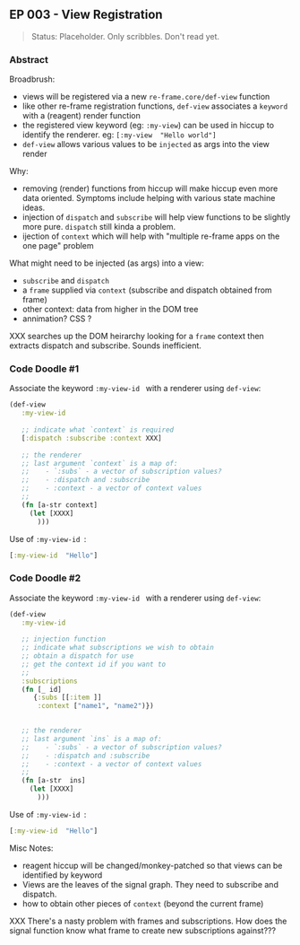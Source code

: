 ## EP 003 - View Registration

> Status: Placeholder. Only scribbles. Don't read yet. 


### Abstract 

Broadbrush:
   - views will be registered via a new `re-frame.core/def-view` function
   - like other re-frame registration functions, `def-view` associates a `keyword` with a (reagent) render function
   - the registered view keyword (eg: `:my-view`) can be used in hiccup to identify the renderer. eg:  `[:my-view  "Hello world"]`
   - `def-view` allows various values to be `injected` as args into the view render
   
Why:
  - removing (render) functions from hiccup will make hiccup even more data oriented. Symptoms include helping with various state machine ideas.
  - injection of `dispatch` and `subscribe` will help view functions to be slightly more pure. `dispatch` still kinda a problem. 
  - ijection of `context` which will help with "multiple re-frame apps on the one page" problem 
   
What might need to be injected (as args) into a view:  

  - `subscribe` and `dispatch` 
  - a `frame` supplied via `context`  (subscribe and dispatch obtained from frame)
  - other context: data from higher in the DOM tree
  - annimation?  CSS  ?

XXX searches up the DOM heirarchy looking for a `frame` context then extracts dispatch and subscribe.  Sounds inefficient. 

### Code Doodle #1

Associate the keyword `:my-view-id ` with a renderer using `def-view`:
```clj
(def-view 
   :my-view-id 
   
   ;; indicate what `context` is required
   [:dispatch :subscribe :context XXX] 
          
   ;; the renderer
   ;; last argument `context` is a map of:
   ;;    - `:subs` - a vector of subscription values? 
   ;;    - :dispatch and :subscribe 
   ;;    - :context - a vector of context values
   ;; 
   (fn [a-str context]
     (let [XXXX] 
       )))
```

Use of `:my-view-id `:
```clj
[:my-view-id  "Hello"] 
```

### Code Doodle #2

Associate the keyword `:my-view-id ` with a renderer using `def-view`:
```clj
(def-view 
   :my-view-id 
   
   ;; injection function
   ;; indicate what subscriptions we wish to obtain 
   ;; obtain a dispatch for use 
   ;; get the context id if you want to 
   ;; 
   :subscriptions 
   (fn [_ id]
      {:subs [[:item ]] 
       :context ["name1", "name2")})

       
   ;; the renderer
   ;; last argument `ins` is a map of:
   ;;    - `:subs` - a vector of subscription values? 
   ;;    - :dispatch and :subscribe 
   ;;    - :context - a vector of context values
   ;; 
   (fn [a-str  ins]
     (let [XXXX] 
       )))
```

Use of `:my-view-id `:
```clj
[:my-view-id  "Hello"] 
```


Misc Notes:
   
   - reagent hiccup will be changed/monkey-patched so that views can be identified by keyword
   - Views are the leaves of the signal graph. They need to subscribe and dispatch. 
   - how to obtain other pieces of `context` (beyond the current frame)
   
XXX There's a nasty problem with frames and subscriptions.  How does the signal function know what frame to create new subscriptions against???
